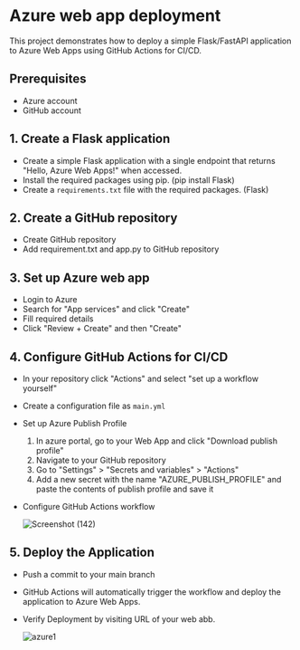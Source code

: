 # Azure web app deployment

This project demonstrates how to deploy a simple Flask/FastAPI application to Azure Web Apps using GitHub Actions for CI/CD.

## Prerequisites

- Azure account
- GitHub account

## 1. Create a Flask application

- Create a simple Flask application with a single endpoint that returns "Hello, Azure Web Apps!" when accessed.
- Install the required packages using pip. (pip install Flask)
- Create a `requirements.txt` file with the required packages. (Flask)

## 2. Create a GitHub repository

- Create GitHub repository
- Add requirement.txt and app.py to GitHub repository

## 3. Set up Azure web app

- Login to Azure
- Search for "App services" and click "Create"
- Fill required details
- Click "Review + Create" and then "Create"

## 4. Configure GitHub Actions for CI/CD

- In your repository click "Actions" and select "set up a workflow yourself"
- Create a configuration file as `main.yml`
- Set up Azure Publish Profile
  1. In azure portal, go to your Web App and click "Download publish profile"
  2. Navigate to your GitHub repository
  3. Go to "Settings" > "Secrets and variables" > "Actions"
  4. Add a new secret with the name "AZURE_PUBLISH_PROFILE" and paste the contents of publish profile and save it
- Configure GitHub Actions workflow

  ![Screenshot (142)](https://github.com/user-attachments/assets/b572c3a0-f241-4202-ad16-61ccb1799a1f)
  

## 5. Deploy the Application

- Push a commit to your main branch 
- GitHub Actions will automatically trigger the workflow and deploy the application to Azure Web Apps.
- Verify Deployment by visiting URL of your web abb.

  ![azure1](https://github.com/user-attachments/assets/67ae82ca-2c89-47bc-9ad2-879f7622a2f5)

  

